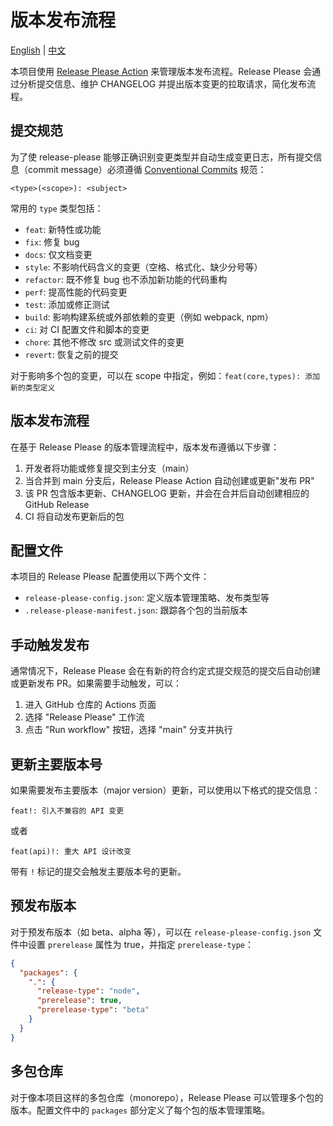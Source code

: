 # 版本发布流程

[English](./RELEASING.md) | [中文](./RELEASING.zh.md)

本项目使用 [Release Please Action](https://github.com/marketplace/actions/release-please-action) 来管理版本发布流程。Release Please 会通过分析提交信息、维护 CHANGELOG 并提出版本变更的拉取请求，简化发布流程。

## 提交规范

为了使 release-please 能够正确识别变更类型并自动生成变更日志，所有提交信息（commit message）必须遵循 [Conventional Commits](https://www.conventionalcommits.org/zh-hans/v1.0.0/) 规范：

```
<type>(<scope>): <subject>
```

常用的 `type` 类型包括：

* `feat`: 新特性或功能
* `fix`: 修复 bug
* `docs`: 仅文档变更
* `style`: 不影响代码含义的变更（空格、格式化、缺少分号等）
* `refactor`: 既不修复 bug 也不添加新功能的代码重构
* `perf`: 提高性能的代码变更
* `test`: 添加或修正测试
* `build`: 影响构建系统或外部依赖的变更（例如 webpack, npm）
* `ci`: 对 CI 配置文件和脚本的变更
* `chore`: 其他不修改 src 或测试文件的变更
* `revert`: 恢复之前的提交

对于影响多个包的变更，可以在 scope 中指定，例如：`feat(core,types): 添加新的类型定义`

## 版本发布流程

在基于 Release Please 的版本管理流程中，版本发布遵循以下步骤：

1. 开发者将功能或修复提交到主分支（main）
2. 当合并到 main 分支后，Release Please Action 自动创建或更新"发布 PR"
3. 该 PR 包含版本更新、CHANGELOG 更新，并会在合并后自动创建相应的 GitHub Release
4. CI 将自动发布更新后的包

## 配置文件

本项目的 Release Please 配置使用以下两个文件：

* `release-please-config.json`: 定义版本管理策略、发布类型等
* `.release-please-manifest.json`: 跟踪各个包的当前版本

## 手动触发发布

通常情况下，Release Please 会在有新的符合约定式提交规范的提交后自动创建或更新发布 PR。如果需要手动触发，可以：

1. 进入 GitHub 仓库的 Actions 页面
2. 选择 "Release Please" 工作流
3. 点击 "Run workflow" 按钮，选择 "main" 分支并执行

## 更新主要版本号

如果需要发布主要版本（major version）更新，可以使用以下格式的提交信息：

```
feat!: 引入不兼容的 API 变更
```

或者

```
feat(api)!: 重大 API 设计改变
```

带有 `!` 标记的提交会触发主要版本号的更新。

## 预发布版本

对于预发布版本（如 beta、alpha 等），可以在 `release-please-config.json` 文件中设置 `prerelease` 属性为 true，并指定 `prerelease-type`：

```json
{
  "packages": {
    ".": {
      "release-type": "node",
      "prerelease": true,
      "prerelease-type": "beta"
    }
  }
}
```

## 多包仓库

对于像本项目这样的多包仓库（monorepo），Release Please 可以管理多个包的版本。配置文件中的 `packages` 部分定义了每个包的版本管理策略。
